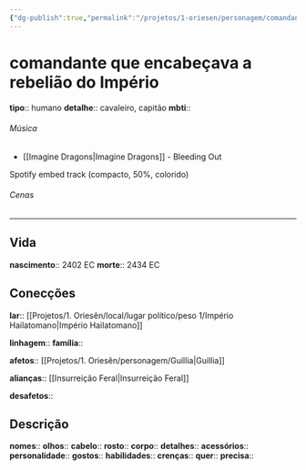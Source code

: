 ```yaml
---
{"dg-publish":true,"permalink":"/projetos/1-oriesen/personagem/comandante-que-encabecava-a-rebeliao-do-imperio/","dgHomeLink":true,"dgPassFrontmatter":false}
---
```



# comandante que encabeçava a rebelião do Império
**tipo**:: humano
**detalhe**:: cavaleiro, capitão
**mbti**:: 


###### Música
- [[Imagine Dragons|Imagine Dragons]] - Bleeding Out

Spotify embed track (compacto, 50%, colorido)


###### Cenas



---
## Vida
**nascimento**:: 2402 EC
**morte**:: 2434 EC


## Conecções
**lar**:: [[Projetos/1. Oriesên/local/lugar político/peso 1/Império Hailatomano|Império Hailatomano]]

**linhagem**:: 
**família**:: 

**afetos**:: [[Projetos/1. Oriesên/personagem/Guillia|Guillia]]

**alianças**:: [[Insurreição Feral|Insurreição Feral]]

**desafetos**:: 


## Descrição
**nomes**:: 
**olhos**:: 
**cabelo**:: 
**rosto**:: 
**corpo**:: 
**detalhes**:: 
**acessórios**:: 
**personalidade**:: 
**gostos**:: 
**habilidades**:: 
**crenças**:: 
**quer**:: 
**precisa**:: 